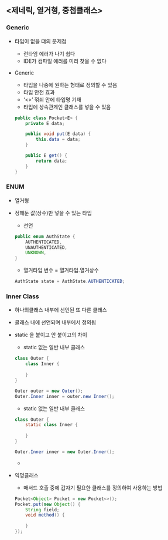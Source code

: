 ## <제네릭, 열거형, 중첩클래스>

### Generic

- 타입이 없을 떄의 문제점
    - 런타임 에러가 나기 쉽다
    - IDE가 컴파일 에러를 미리 찾을 수 없다
- Generic
    - 타입을 나중에 원하는 형태로 정의할 수 있음
    - 타입 안전 효과
    - ‘<>’ 꺾쇠 안에 타입명 기재
    - 타입에 상속관게인 클래스를 넣을 수 있음

    ```java
    public class Pocket<E> {
        private E data;
    
        public void put(E data) {
            this.data = data;
        }
    
        public E get() {
            return data;
        }
  }
    ```

### ENUM

- 열거형
- 정해둔 값(상수)만 넣을 수 있는 타입
    - 선언

    ```java
    public enum AuthState {
        AUTHENTICATED,
        UNAUTHENTICATED,
        UNKNOWN,
    }
    ```

    - 열거타입 변수 = 열거타입.열거상수
    ```java
    AuthState state = AuthState.AUTHENTICATED;

    ```

### Inner Class

- 하나의클래스 내부에 선언된 또 다른 클래스
- 클래스 내에 선언되며 내부에서 정의됨
- static 을 붙이고 안 붙이고의 차이

    - static 없는 일반 내부 클래스

    ```java
    class Outer {
        class Inner {
            
        }
    }
    ```

    ```java
    Outer outer = new Outer();
    Outer.Inner inner = outer.new Inner();
    ```

    - static 없는 일반 내부 클래스

    ```java
    class Outer {
        static class Inner {
            
        }
    }
    ```

    ```java
    Outer.Inner inner = new Outer.Inner();
    ```
    
  - 
- 익명클래스
    - 매서드 호출 중에 갑자기 필요한 클래스를 정의하여 사용하는 방법

    ```java
    Pocket<Object> Pocket = new Pocket<>();
    Pocket.put(new Object() {
    	String field;
    	void method() {
    	
    	}
    });
    ```